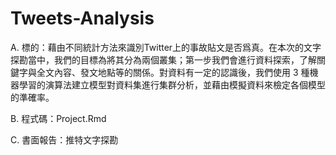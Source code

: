 # Tweets-Analysis
A. 標的：藉由不同統計方法來識別Twitter上的事故貼文是否爲真。在本次的文字探勘當中，我們的目標為將其分為兩個叢集；第一步我們會進行資料探索，了解關鍵字與全文內容、發文地點等的關係。對資料有一定的認識後，我們使用 3 種機器學習的演算法建立模型對資料集進行集群分析，並藉由模擬資料來檢定各個模型的準確率。

B. 程式碼：Project.Rmd

C. 書面報告：推特文字探勘
